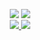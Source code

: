 <p align='center'>
  <img src="https://capsule-render.vercel.app/api?type=soft&color=73c088&height=60&text=  ParkSangSun&animation=fadeIn&fontSize=50&fontColor=ffffff&textBg=true" />
  <img src="https://capsule-render.vercel.app/api?type=soft&color=ffffff&height=40&text=Android%20Developer&fontSize=30&animation=scaleIn&fontColor=73c088" />
  <br>
  <a href="https://unique-sing-827.notion.site/20857e8c04fa41cb873954f9496b197d" target="_blank">
    <img src="https://img.shields.io/badge/Portfolio-000000?style=flat-square&logo=Notion&logoColor=white"/>
  </a>
  <a href="mailto:aaple10288@gmail.com" target="_blank">
    <img src="https://img.shields.io/badge/Gmail-d14836?style=flat-square&logo=Gmail&logoColor=white"/>
  </a>
</p>
<br>
